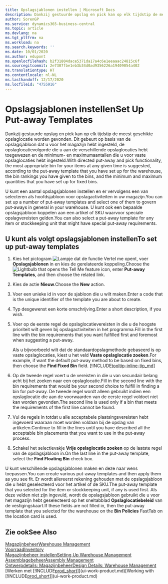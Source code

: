 ```yaml
---
title: Opslagsjablonen instellen | Microsoft Docs
description: Dankzij gestuurde opslag en pick kan op elk tijdstip de meest geschikte opslaglocatie worden gevonden. Dit gebeurt op basis van de opslagsjabloon dat u voor het magazijn hebt ingesteld, de opslaglocatievolgorde die u aan de verschillende opslaglocaties hebt toegewezen en de minimum- en maximumaantallen die u voor vaste opslaglocaties hebt ingesteld.
author: SorenGP
ms.service: dynamics365-business-central
ms.topic: article
ms.devlang: na
ms.tgt_pltfrm: na
ms.workload: na
ms.search.keywords: ''
ms.date: 10/01/2020
ms.author: edupont
ms.openlocfilehash: b2f31804dace5371da17a4c6e1eeaaac24815c6f
ms.sourcegitcommit: 2e7307fbe1eb3b34d0ad9356226a19409054a402
ms.translationtype: HT
ms.contentlocale: nl-NL
ms.lasthandoff: 12/17/2020
ms.locfileid: "4755916"
---
```

# <a name="set-up-put-away-templates"></a><span data-ttu-id="df992-103">Opslagsjablonen instellen</span><span class="sxs-lookup"><span data-stu-id="df992-103">Set Up Put-away Templates</span></span>

<span data-ttu-id="df992-104">Dankzij gestuurde opslag en pick kan op elk tijdstip de meest geschikte opslaglocatie worden gevonden. Dit gebeurt op basis van de opslagsjabloon dat u voor het magazijn hebt ingesteld, de opslaglocatievolgorde die u aan de verschillende opslaglocaties hebt toegewezen en de minimum- en maximumaantallen die u voor vaste opslaglocaties hebt ingesteld.</span><span class="sxs-lookup"><span data-stu-id="df992-104">With directed put-away and pick functionality, the most appropriate bin for your items at any given time is suggested, according to the put-away template that you have set up for the warehouse, the bin rankings you have given to the bins, and the minimum and maximum quantities that you have set up for fixed bins.</span></span>  

<span data-ttu-id="df992-105">U kunt een aantal opslagsjablonen instellen en er vervolgens een van selecteren als hoofdsjabloon voor opslagactiviteiten in uw magazijn.</span><span class="sxs-lookup"><span data-stu-id="df992-105">You can set up a number of put-away templates and select one of them to govern put-aways in general in your warehouse.</span></span> <span data-ttu-id="df992-106">U kunt ook een bepaalde opslagsjabloon koppelen aan een artikel of SKU waarvoor speciale opslagvereisten gelden.</span><span class="sxs-lookup"><span data-stu-id="df992-106">You can also select a put-away template for any item or stockkeeping unit that might have special put-away requirements.</span></span>  

## <a name="to-set-up-put-away-templates"></a><span data-ttu-id="df992-107">U kunt als volgt opslagsjablonen instellen</span><span class="sxs-lookup"><span data-stu-id="df992-107">To set up put-away templates</span></span>

1. <span data-ttu-id="df992-108">Kies het pictogram ![Lampje dat de functie Vertel me opent](media/ui-search/search_small.png "Vertel me wat u wilt doen"), voer **Opslagsjablonen** in en kies de gerelateerde koppeling.</span><span class="sxs-lookup"><span data-stu-id="df992-108">Choose the ![Lightbulb that opens the Tell Me feature](media/ui-search/search_small.png "Tell me what you want to do") icon, enter **Put-away Templates**, and then choose the related link.</span></span>  
2. <span data-ttu-id="df992-109">Kies de actie **Nieuw**.</span><span class="sxs-lookup"><span data-stu-id="df992-109">Choose the **New** action.</span></span>  
3. <span data-ttu-id="df992-110">Voer een unieke id in voor de sjabloon die u wilt maken.</span><span class="sxs-lookup"><span data-stu-id="df992-110">Enter a code that is the unique identifier of the template you are about to create.</span></span>  
4. <span data-ttu-id="df992-111">Typ desgewenst een korte omschrijving.</span><span class="sxs-lookup"><span data-stu-id="df992-111">Enter a short description, if you wish.</span></span>  
5. <span data-ttu-id="df992-112">Voer op de eerste regel de opslaglocatievereisten in die u de hoogste prioriteit wilt geven bij opslagactiviteiten in het programma.</span><span class="sxs-lookup"><span data-stu-id="df992-112">Fill in the first line with the bin requirements that you want fulfilled first and foremost when suggesting a put-away.</span></span>

    <span data-ttu-id="df992-113">Als u bijvoorbeeld wilt dat de standaardopslagmethode gebaseerd is op vaste opslaglocaties, kiest u het veld **Vaste opslaglocatie zoeken**.</span><span class="sxs-lookup"><span data-stu-id="df992-113">For example, if want the default put-away method to be based on fixed bins, then choose the **Find Fixed Bin** field.</span></span> [!INCLUDE[tooltip-inline-tip_md](includes/tooltip-inline-tip_md.md)]  
6. <span data-ttu-id="df992-114">Op de tweede regel voert u de vereisten in die u van secundair belang acht bij het zoeken naar een opslaglocatie.</span><span class="sxs-lookup"><span data-stu-id="df992-114">Fill in the second line with the bin requirements that would be your second choice to fulfill in finding a bin for put-away.</span></span> <span data-ttu-id="df992-115">De tweede regel wordt alleen gebruikt indien een opslaglocatie die aan de voorwaarden van de eerste regel voldoet niet kan worden gevonden.</span><span class="sxs-lookup"><span data-stu-id="df992-115">The second line is used only if a bin that meets the requirements of the first line cannot be found.</span></span>  
7. <span data-ttu-id="df992-116">Vul de regels in totdat u alle acceptabele plaatsingsvereisten hebt ingevoerd waaraan moet worden voldaan bij de opslag van artikelen.</span><span class="sxs-lookup"><span data-stu-id="df992-116">Continue to fill in the lines until you have described all the acceptable bin placements that you want to use in the put-away process.</span></span>  
8. <span data-ttu-id="df992-117">Schakel het selectievakje **Vrije opslaglocatie zoeken** op de laatste regel van de opslagsjabloon in.</span><span class="sxs-lookup"><span data-stu-id="df992-117">On the last line in the put-away template, select the **Find Floating Bin** check box.</span></span>  

<span data-ttu-id="df992-118">U kunt verschillende opslagsjablonen maken en deze naar wens toepassen.</span><span class="sxs-lookup"><span data-stu-id="df992-118">You can create various put-away templates and then apply them as you see fit.</span></span> <span data-ttu-id="df992-119">Er wordt allereerst rekening gehouden met de opslagsjabloon die u hebt geselecteerd voor het artikel of de SKU.</span><span class="sxs-lookup"><span data-stu-id="df992-119">The put-away template that you selected for the item or stockkeeping unit, if any is used first.</span></span> <span data-ttu-id="df992-120">Als deze velden niet zijn ingevuld, wordt de opslagsjabloon gebruikt die u voor het magazijn hebt geselecteerd op het sneltabblad **Opslaglocatiebeleid** van de vestigingskaart.</span><span class="sxs-lookup"><span data-stu-id="df992-120">If these fields are not filled in, then the put-away template that you selected for the warehouse on the **Bin Policies** FastTab on the location card is used.</span></span>  

## <a name="see-also"></a><span data-ttu-id="df992-121">Zie ook</span><span class="sxs-lookup"><span data-stu-id="df992-121">See Also</span></span>

[<span data-ttu-id="df992-122">Magazijnbeheer</span><span class="sxs-lookup"><span data-stu-id="df992-122">Warehouse Management</span></span>](warehouse-manage-warehouse.md)  
[<span data-ttu-id="df992-123">Voorraad</span><span class="sxs-lookup"><span data-stu-id="df992-123">Inventory</span></span>](inventory-manage-inventory.md)  
[<span data-ttu-id="df992-124">Magazijnbeheer instellen</span><span class="sxs-lookup"><span data-stu-id="df992-124">Setting Up Warehouse Management</span></span>](warehouse-setup-warehouse.md)  
[<span data-ttu-id="df992-125">Assemblagebeheer</span><span class="sxs-lookup"><span data-stu-id="df992-125">Assembly Management</span></span>](assembly-assemble-items.md)  
[<span data-ttu-id="df992-126">Ontwerpdetails: Magazijnbeheer</span><span class="sxs-lookup"><span data-stu-id="df992-126">Design Details: Warehouse Management</span></span>](design-details-warehouse-management.md)  
<span data-ttu-id="df992-127">[Werken met [!INCLUDE[prod_short](includes/prod_short.md)]](ui-work-product.md)</span><span class="sxs-lookup"><span data-stu-id="df992-127">[Working with [!INCLUDE[prod_short](includes/prod_short.md)]](ui-work-product.md)</span></span>  
